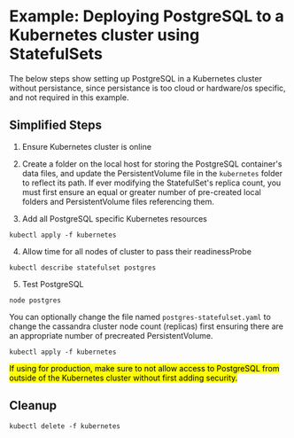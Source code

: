 # Example: Deploying PostgreSQL to a Kubernetes cluster using StatefulSets

The below steps show setting up PostgreSQL in a Kubernetes cluster without persistance, since persistance is too cloud or hardware/os specific, and not required in this example.

## Simplified Steps

1) Ensure Kubernetes cluster is online

2) Create a folder on the local host for storing the PostgreSQL container's data files, and update the PersistentVolume file in the `kubernetes` folder to reflect its path.  If ever modifying the StatefulSet's replica count, you must first ensure an equal or greater number of pre-created local folders and PersistentVolume files referencing them.

3) Add all PostgreSQL specific Kubernetes resources

```
kubectl apply -f kubernetes
```

4) Allow time for all nodes of cluster to pass their readinessProbe

```
kubectl describe statefulset postgres
```

5) Test PostgreSQL

```
node postgres
```

You can optionally change the file named `postgres-statefulset.yaml` to change the cassandra cluster node count (replicas) first ensuring there are an appropriate number of precreated PersistentVolume.

```
kubectl apply -f kubernetes
```

<mark>If using for production, make sure to not allow access to PostgreSQL from outside of the Kubernetes cluster without first adding security.</mark>


## Cleanup

```
kubectl delete -f kubernetes
```

